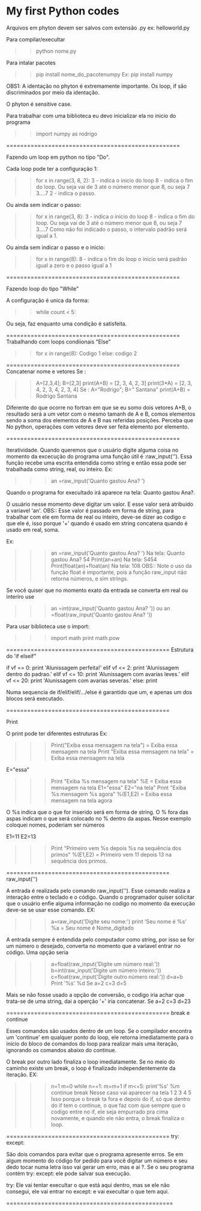 # My first Python codes
Arquivos em phyton devem ser salvos com extensão .py
ex: helloworld.py

Para compilar/execultar
>> python nome.py 

Para intalar pacotes
>> pip install nome_do_pacotenumpy
Ex:
>> pip install numpy

OBS1: A identação no phyton é extremamente importante.
Os loop, if são discriminados por meio da identação.

O phyton é sensitive case. 


Para trabalhar com uma biblioteca eu devo inicializar ela no inicio do
programa
>>import numpy as rodrigo

==================================================

Fazendo um loop em python no tipo "Do".

Cada loop pode ter a configuração 1:
>> for x in range(3, 8, 2):
 3 - indica o inicio do loop
 8 - indica o fim do loop. Ou seja vai de 3 até o número menor que 8, ou seja 7
    3....7
 2 - indica o passo.

Ou ainda sem indicar o passo:
>> for x in range(3, 8):
 3 - indica o inicio do loop
 8 - indica o fim do loop. Ou seja vai de 3 até o número menor que 8, ou seja 7
    3....7 
Como não foi indicado o passo, o intervalo padrão será igual a 1.


Ou ainda sem indicar o passo e o inicio:
>> for x in range(8):
 8 - indica o fim do loop
 o inicio será padrão igual a zero e o passo igual a 1


==================================================


Fazendo loop do tipo "While"

A configuração é unica da forma:

>> while count < 5:

Ou seja, faz enquanto uma condição é satisfeita.



==================================================
Trabalhando com loops condiionais "Else"

>> for x in range(8):
		Codigo 1
   else:
   		codigo 2






==================================================
Concatenar nome e vetores
Se :
>> A=[2,3,4]; B=[2,3]
print(A+B) = [2, 3, 4, 2, 3]
print(3*A) = [2, 3, 4, 2, 3, 4, 2, 3, 4]
Se :
>> A="Rodrigo"; B=" Santana"
print(A+B) = Rodrigo Santana

Diferente do que ocorre no fortran em que se eu somo dois vetores A+B,
o resultado será a um vetor com o mesmo tamanh de A e B, comos elementos
sendo a soma dos elementos de A e B nas referidas posições. Perceba que 
No python, operações com vetores deve ser feita elemento por elemento.

==================================================

Iteratividade.
Quando queremos que o usuário digite alguma coisa no momento da excecução
do programa uma função útil é :raw_input(''). Essa função recebe uma
escrita entendida como string e então essa pode ser trabalhada como string, real, ou inteiro.
Ex:
>>> an =raw_input('Quanto gastou Ana? ')

Quando o programa for execultado irá aparece na tela: Quanto gastou Ana?.

O usuário nesse momento deve digitar um valor. E esse valor será atribuido a variavel 'an'.
OBS:: Esse valor é passado em forma de string, para trabalhar com ele em forma de real ou 
inteiro, deve-se dizer ao codigo o que ele é, isso porque '+' quando é usado em string concatena
quando é usado em real, soma.

Ex: 
>>> an =raw_input('Quanto gastou Ana? ')
Na tela: Quanto gastou Ana? 54
>>> Print(an+an)
Na tela: 5454
>>> Print(float(an)+float(an)
Na tela: 108 
OBS:: Note o uso da função float é importante, pois a função raw_input não
retorna números, e sim strings.


Se você quiser que no momento exato da entrada se converta em real ou interiro
use
>>> an =int(raw_input('Quanto gastou Ana? '))
ou
>>> an =float(raw_input('Quanto gastou Ana? '))



Para usar biblioteca use o import:
>>> import math
print math.pow

===============================================
Estrutura do 'if elseif"

if vf == 0:
	print 'Alunissagem perfeita!'
elif vf <= 2:
	print 'Alunissagem dentro do padrao.'
elif vf <= 10:
	print 'Alunissagem com avarias leves.'
elif vf <= 20:
	print 'Alunissagem com avarias severas.'
else:
	print 

Numa sequencia de if/elif/elif/.../else é garantido que um, e apenas um dos blocos será executado.



===============================================

Print

O print pode ter diferentes estruturas
Ex:
>>> Print("Exiba essa mensagem na tela")   = Exiba essa mensagem na tela
>>> Print "Exiba essa mensagem na tela"    = Exiba essa mensagem na tela

E="essa"
>>> Print "Exiba %s mensagem na tela" %E   = Exiba essa mensagem na tela
E1="essa"
E2="na tela"
>>> Print "Exiba %s mensagem %s agora" %(E1,E2)  = Exiba essa mensagem na tela agora

O %s indica que o que for inserido será em forma de string. O % fora das aspas indicam 
o que será colocado no % dentro da aspas. Nesse exemplo coloquei nomes, poderiam ser números

E1=11
E2=13
>>> Print "Primeiro vem %s depois %s na sequência dos primos" %(E1,E2)  = Primeiro vem 11 depois 13 na sequência dos primos.

===============================================
raw_input('')

A entrada é realizada pelo comando raw_input(''). Esse comando realiza a interação entre o teclado e o código. Quando
o programador quiser solicitar que o usuário enfie alguma informação no codigo no momento da execução deve-se se usar
esse comando. 
EX:
>>> a=raw_input('Digite seu nome:')
>>> print 'Seu nome é %s' %a        = Seu nome é Nome_digitado

A entrada sempre é entendida pelo computador como string, por isso se for um número o desejado, converta
no momento que a variavel entrar no código. Uma opção seria
>>> a=float(raw_input('Digite um número real:'))
>>> b=int(raw_input('Digite um número inteiro:'))
>>> c=float(raw_input('Digite outro número real:'))
>>> d=a+b
>>> Print '%s' %d
Se a=2 c=3 d=5

Mais se não fosse usado a opção de conversão, o codigo iria achar que trata-se de uma string, dai a operção '+' iria
concatenar.
Se a=2 c=3 d=23

===============================================
break e continue

Esses comandos são usados dentro de um loop. Se o compilador encontra um 'continue' em qualquer ponto do loop, ele retorna imediatamente 
para o inicio do bloco de comandos do loop para realizar mais uma iteração, ignorando os comandos abaixo do continue. 

O break por outro lado finaliza o loop imediatamente. Se no meio do caminho existe um break, o loop é finalizado independentemente da iteração.
EX:
>>> n=1
>>> m=0
>>> while n==1:
		m=m+1
		if m<=5:
			print'%s' %m
			continue
		break
Nesse caso vai aparecer na tela
	1
	2
	3
	4
	5
Isso porque o break ta fora e depois do if, só que dentro do if tem o continue, o que faz com que sempre que o codigo entre no if,
ele seja empurrado pra cima novamente, e quando ele não entra, o break finaliza o loop.


===============================================
try: except:

São dois comandos para evitar que o programa apresente erros. Se em algum momento do código for pedido para você digitar um número e 
seu dedo tocar numa letra isso vai gerar um erro, mas e ai ?. Se o seu programa contém try: except: ele pode salvar sua execução.

try:
	Ele vai tentar execultar o que está aqui dentro, mas se ele não consegui, ele vai entrar no 
except:
	e vai execultar o que tem aqui.

================================================